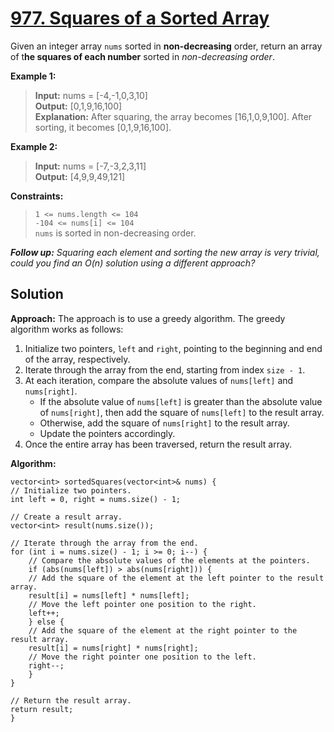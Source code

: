 # [977. Squares of a Sorted Array](https://leetcode.com/problems/squares-of-a-sorted-array/)
Given an integer array `nums` sorted in **non-decreasing** order, return an array of t**he squares of each number** sorted in *non-decreasing order*.


**Example 1:**<br>
> **Input:** nums = [-4,-1,0,3,10]<br>
> **Output:** [0,1,9,16,100]<br>
> **Explanation:** After squaring, the array becomes [16,1,0,9,100].
After sorting, it becomes [0,1,9,16,100].

**Example 2:**<br>
> **Input:** nums = [-7,-3,2,3,11]<br>
> **Output:** [4,9,9,49,121]
 

**Constraints:**

> `1 <= nums.length <= 104`<br>
> `-104 <= nums[i] <= 104`<br>
> `nums` is sorted in non-decreasing order.

***Follow up:** Squaring each element and sorting the new array is very trivial, could you find an O(n) solution using a different approach?*

## Solution
**Approach:**  The approach is to use a greedy algorithm. The greedy algorithm works as follows:

1. Initialize two pointers, `left` and `right`, pointing to the beginning and end of the array, respectively.
2. Iterate through the array from the end, starting from index `size - 1`.
3. At each iteration, compare the absolute values of `nums[left]` and `nums[right]`.
    * If the absolute value of `nums[left]` is greater than the absolute value of `nums[right]`, then add the square of `nums[left]` to the result array.
    *  Otherwise, add the square of `nums[right]` to the result array.
    * Update the pointers accordingly.
4. Once the entire array has been traversed, return the result array.

**Algorithm:**

    vector<int> sortedSquares(vector<int>& nums) {
    // Initialize two pointers.
    int left = 0, right = nums.size() - 1;

    // Create a result array.
    vector<int> result(nums.size());

    // Iterate through the array from the end.
    for (int i = nums.size() - 1; i >= 0; i--) {
        // Compare the absolute values of the elements at the pointers.
        if (abs(nums[left]) > abs(nums[right])) {
        // Add the square of the element at the left pointer to the result array.
        result[i] = nums[left] * nums[left];
        // Move the left pointer one position to the right.
        left++;
        } else {
        // Add the square of the element at the right pointer to the result array.
        result[i] = nums[right] * nums[right];
        // Move the right pointer one position to the left.
        right--;
        }
    }

    // Return the result array.
    return result;
    }